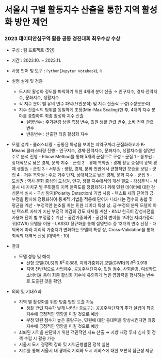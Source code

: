 # **서울시 구별 활동지수 산출을 통한 지역 활성화 방안 제언**

### **2023 데이터안심구역 활용 공동 경진대회 최우수상 수상**

- 구성 : 팀 프로젝트 (5인)
- 기간 : 2023.10. ~ 2023.11.
- 사용 언어 및 도구 : `Python`(`Jupyter Notebook`), `R`
- 실험 설계 및 검증
    - 도시의 활성화 정도를 파악하기 위한 4개의 분야 산출 
      → 인구지수, 경제·전력지수, 문화지수, 생활지수
    - 각 지수 분야 별 유의 변수 파악(요인분석) 및 지수 산출식 구성(주성분분석)
    - 지수 산출식의 범위를 동일하게 조정(Min-Max Scaling)한 후,  4개의 지수 분야를 종합하여 최종 활성화 지수 산출
        - 설명변수 : 주거환경·상권 측정 변수, 민원·생활 관련 변수, 소비·전력 관련 변수
        - 반응변수 : 산출한 최종 활성화 지수
- 모델 설계
      - 클러스터링
        - 공통된 특성을 보이는 지역구끼리 군집화하고자 K-Means 클러스터링 진행
          - 인구지수, 경제·전력지수, 문화지수, 생활지수를 설명변수로 분석 진행
          - Elbow Method를 통해 5개의 군집으로 구성
        - 군집 1 - 동부권 : 상대적으로 낮은 경제, 문화 지수
        - 군집 2 - 경제 특화권 : 경제 활동 중심의 광역 경제 생활권
        - 군집 3 - 서부권 : 생활, 경제, 문화 전반에서 균형적인 모습을 보임
        - 군집 4 - 거주 특화권 : 주요 거주 단지, 상대적으로 낮은 경제, 문화 지수
        - 군집 5 - 도심권 : 역사·문화 중심의 도심권, 인구, 생활 지수에서의 개선 필요
      - 감성분석
        - 서울시 내 자치구 별 주민들의 지역 만족도를 정량화하기 위해 민원 데이터에 대한 감성분석 실시
        - 극성 탐지(Polarity Detection) 기법 사용
            - 텍스트 내의 단어의 긍·부정을 탐지해 정량화하여 통계적 기법을 적용해 단어가 나타내는 점수의 총합 및 평균을 계산
            - 부정적인 논조를 띠는 민원 데이터 특성 상, 긍·부정의 분류 모델이 아닌 텍스트 자체가 지닌 부정적 어감의 강도 자체를 계산
            - KNU 한국어 감성사전을 사용해 단어 별 부정점수 계산
      - 공간가중회귀
        - 공간적 변이를 고려한 지리가중회귀(GWR) 모델을 이용
        - LASSO 정규화를 통해 설명변수 중 12개의 변수 선정
        - 대역폭에 따라 지리적 가중치가 변화하는 모델의 특성 상, Cross-Validation을 통해 최적의 대역폭 선정 (대역폭 : 10)
- 결과
    - 모델 성능 및 해석
        - 선형 모델(OLS)의 $R^2$:0.889, 지리가중회귀 모델(GWR)의 $R^2$:0.918
        - 지역 전반적으로 사업체수, 공동주택단지수, 민원 점수, 사회환경, 여성카드소비비율 등이 최종 활성화 지수에 유의하게 높은 영향력을 행사하는 변수로 도출된 것을 확인.
        
- 의의 및 기대효과
    - 지역 별 활성화를 위한 맞춤 방안 도출 가능
        - 생활 관련 지수가 낮게 나타난 종로구는 공공주택단지의 추가 설립이 최종 지수에 긍정적인 영향을 미칠 것으로 예상
        - 부정 민원 점수가 높은 중랑구는, 민원에 대한 응대력을 향상시킨다면 최종 지수에 긍정적인 영향을 미칠 것으로 예상
    - 쇠퇴된 지역을 판단하기 위한 객관적인 지표 산출 → 지방 재정 투자 심사 및 정책 수립 시 활용 가능
    - 서울시 도시 경쟁력 강화 및 지역균형발전 정책 실현
    - 지수를 통해 서울시 내 경제적 기회와 도시 서비스에 대한 보편적 접근성 제공
